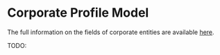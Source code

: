 # Corporate Profile Model

The full information on the fields of corporate entities are available [here](../models/corporate.md).

TODO:
